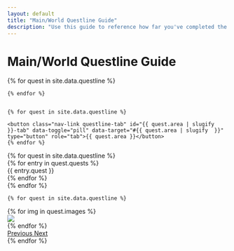```yaml
---
layout: default
title: "Main/World Questline Guide"
description: "Use this guide to reference how far you've completed the various World questlines on Lost Ark."
---
```



<h1>Main/World Questline Guide</h1>
<div class="d-flex align-items-start">
  <div class="nav flex-column nav-pills col-4" id="myPill" role="tablist" aria-orientation="vertical">
    {% for quest in site.data.questline %}
    
<div id="carousel-{{ quest.area | slugify  }}" class="carousel slide" data-interval="false" style="display:none" data-ride="carousel">
  <div class="carousel-inner">
    {% for img in quest.images %}
    <div class="carousel-item {% if img.first == true %}active{% endif %}">
      <img class="d-block w-100" src="/assets/img/main-quest/{{ img.image }}">
    </div>
    {% endfor %}
  </div>
  <a class="carousel-control-prev" href="#carousel-{{ quest.area | slugify  }}" role="button" data-slide="prev">
    <span class="carousel-control-prev-icon" aria-hidden="true"></span>
    <span class="sr-only">Previous</span>
  </a>
  <a class="carousel-control-next" href="#carousel-{{ quest.area | slugify  }}" role="button" data-slide="next">
    <span class="carousel-control-next-icon" aria-hidden="true"></span>
    <span class="sr-only">Next</span>
  </a>
</div>    
    
    {% endfor %}


    {% for quest in site.data.questline %}

    <button class="nav-link questline-tab" id="{{ quest.area | slugify  }}-tab" data-toggle="pill" data-target="#{{ quest.area | slugify  }}" type="button" role="tab">{{ quest.area }}</button>
    {% endfor %}
  </div>
  <div class="tab-content">
    {% for quest in site.data.questline %}
    <div id="{{ quest.area | slugify }}" class="tab-pane fade {% if quest.area == 'Rethramis' %}show active{% endif %} {{ quest.area | slugify }}" role="tabpanel">
    <div class="outer">
      <div class="progress-steps">
      <div class="right">
      {% for entry in quest.quests %}
          <div {% if entry.last == true %}class="done"{% endif %} {% if entry.first == true %}class="current"{% endif %}>{{ entry.quest }}</div>
      {% endfor %}
      </div>
    </div>  
    </div>  
    </div>
    {% endfor %}
    
    {% for quest in site.data.questline %}
<div id="carousel-{{ quest.area | slugify  }}" class="collapse carousel slide {{ quest.area | slugify  }}" data-ride="carousel" role="tabpanel">
  <div class="carousel-inner">
    {% for img in quest.images %}
    <div class="carousel-item {% if img.first == true %}active{% endif %}">
      <img class="d-block w-100" src="/assets/img/main-quest/{{ img.image }}.png">
    </div>
    {% endfor %}
  </div>
  <a class="carousel-control-prev" style="max-height:370px;" href="#carouselExampleControls" role="button" data-slide="prev">
    <span class="carousel-control-prev-icon" aria-hidden="true"></span>
    <span class="sr-only">Previous</span>
  </a>
  <a class="carousel-control-next" style="max-height:370px;" href="#carouselExampleControls" role="button" data-slide="next">
    <span class="carousel-control-next-icon" aria-hidden="true"></span>
    <span class="sr-only">Next</span>
  </a>
</div>
{% endfor %}
  </div>
</div>

<script>
  
// Test code

$('.progress-steps').each((_, progress) => {
  
  const steps = $('> div.right > div', progress);

  steps.each((i, el) => $(el).mouseenter(e => onHover(el)));

  const onHover = (el) => {
      steps.removeClass(['current', 'prev']);
      el.classList.add('current');
      $(el).prevAll().slice(1).addClass('prev');
    };
})

</script>
